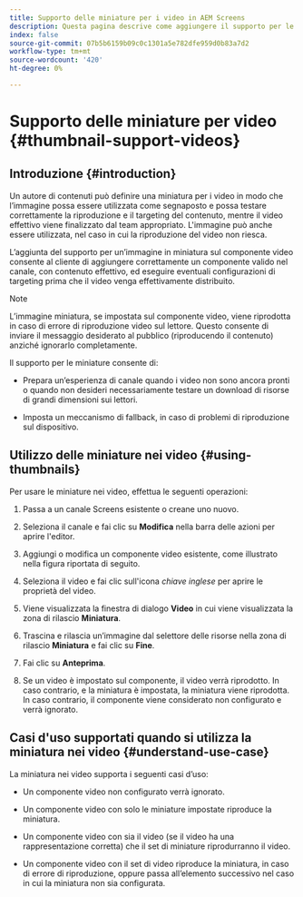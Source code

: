 ```yaml
---
title: Supporto delle miniature per i video in AEM Screens
description: Questa pagina descrive come aggiungere il supporto per le miniature per i video in Screens.
index: false
source-git-commit: 07b5b6159b09c0c1301a5e782dfe959d0b83a7d2
workflow-type: tm+mt
source-wordcount: '420'
ht-degree: 0%

---
```


# Supporto delle miniature per video {#thumbnail-support-videos}

## Introduzione {#introduction}

Un autore di contenuti può definire una miniatura per i video in modo che l’immagine possa essere utilizzata come segnaposto e possa testare correttamente la riproduzione e il targeting del contenuto, mentre il video effettivo viene finalizzato dal team appropriato. L&#39;immagine può anche essere utilizzata, nel caso in cui la riproduzione del video non riesca.

L’aggiunta del supporto per un’immagine in miniatura sul componente video consente al cliente di aggiungere correttamente un componente valido nel canale, con contenuto effettivo, ed eseguire eventuali configurazioni di targeting prima che il video venga effettivamente distribuito.

>[!NOTE]
>L’immagine miniatura, se impostata sul componente video, viene riprodotta in caso di errore di riproduzione video sul lettore. Questo consente di inviare il messaggio desiderato al pubblico (riproducendo il contenuto) anziché ignorarlo completamente.

Il supporto per le miniature consente di:

* Prepara un’esperienza di canale quando i video non sono ancora pronti o quando non desideri necessariamente testare un download di risorse di grandi dimensioni sui lettori.

* Imposta un meccanismo di fallback, in caso di problemi di riproduzione sul dispositivo.

## Utilizzo delle miniature nei video {#using-thumbnails}

Per usare le miniature nei video, effettua le seguenti operazioni:

1. Passa a un canale Screens esistente o creane uno nuovo.

1. Seleziona il canale e fai clic su **Modifica** nella barra delle azioni per aprire l&#39;editor.

1. Aggiungi o modifica un componente video esistente, come illustrato nella figura riportata di seguito.

1. Seleziona il video e fai clic sull&#39;icona *chiave inglese* per aprire le proprietà del video.

1. Viene visualizzata la finestra di dialogo **Video** in cui viene visualizzata la zona di rilascio **Miniatura**.

1. Trascina e rilascia un’immagine dal selettore delle risorse nella zona di rilascio **Miniatura** e fai clic su **Fine**.

1. Fai clic su **Anteprima**.

1. Se un video è impostato sul componente, il video verrà riprodotto. In caso contrario, e la miniatura è impostata, la miniatura viene riprodotta. In caso contrario, il componente viene considerato non configurato e verrà ignorato.

## Casi d&#39;uso supportati quando si utilizza la miniatura nei video {#understand-use-case}

La miniatura nei video supporta i seguenti casi d’uso:

* Un componente video non configurato verrà ignorato.

* Un componente video con solo le miniature impostate riproduce la miniatura.

* Un componente video con sia il video (se il video ha una rappresentazione corretta) che il set di miniature riprodurranno il video.

* Un componente video con il set di video riproduce la miniatura, in caso di errore di riproduzione, oppure passa all’elemento successivo nel caso in cui la miniatura non sia configurata.
